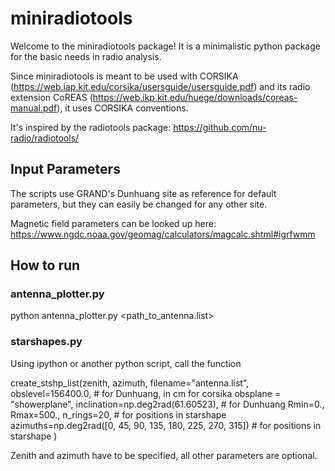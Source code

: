 # miniradiotools
 
Welcome to the miniradiotools package! It is a minimalistic python package for the basic needs in radio analysis.

Since miniradiotools is meant to be used with CORSIKA (https://web.iap.kit.edu/corsika/usersguide/usersguide.pdf) and its radio extension CoREAS (https://web.ikp.kit.edu/huege/downloads/coreas-manual.pdf), it uses CORSIKA conventions.

It's inspired by the radiotools package: https://github.com/nu-radio/radiotools/


## Input Parameters

The scripts use GRAND's Dunhuang site as reference for default parameters, but they can easily be changed for any other site.

Magnetic field parameters can be looked up here: https://www.ngdc.noaa.gov/geomag/calculators/magcalc.shtml#igrfwmm

## How to run
### antenna_plotter.py
python antenna_plotter.py <path_to_antenna.list>

### starshapes.py
Using ipython or another python script, call the function

create_stshp_list(zenith, azimuth, filename="antenna.list", 
                        obslevel=156400.0, # for Dunhuang, in cm for corsika
                        obsplane = "showerplane",
                        inclination=np.deg2rad(61.60523), # for Dunhuang
                        Rmin=0., Rmax=500., n_rings=20, # for positions in starshape
                        azimuths=np.deg2rad([0, 45, 90, 135, 180, 225, 270, 315]) # for positions in starshape
                        )

Zenith and azimuth have to be specified, all other parameters are optional.